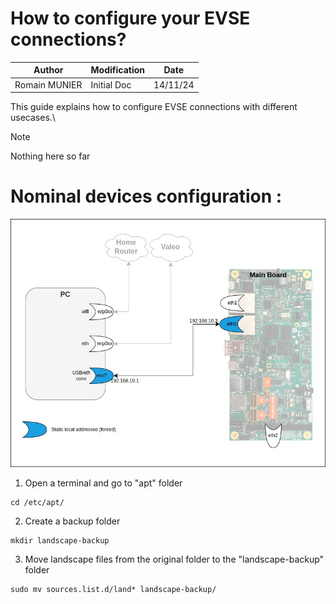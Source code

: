 # How to configure your EVSE connections?

| Author                 | Modification        | Date      |
| ---------------------- | ------------------- | ------------------- |
| Romain MUNIER          | Initial Doc         | 14/11/24            |

This guide explains how to configure EVSE connections with different usecases.\

> [!NOTE]  
> Nothing here so far

# Nominal devices configuration :

![Static testing configuration](https://github.com/romain-valeo/EVSE-connections/blob/main/Phytec-connections-static-testing.jpg "Static testing configuration")





1. Open a terminal and go to "apt" folder
```
cd /etc/apt/
```
2. Create a backup folder
```
mkdir landscape-backup
```
3. Move landscape files from the original folder to the "landscape-backup" folder
```
sudo mv sources.list.d/land* landscape-backup/   
```   
